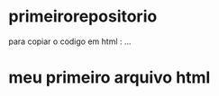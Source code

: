 # primeirorepositorio

para copiar o codigo em html :
...
<html>
  <h1> meu primeiro arquivo html </h1>
  </html/
